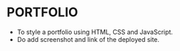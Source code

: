 # PORTFOLIO

- To style a portfolio using HTML, CSS and JavaScript.
- Do add screenshot and link of the deployed site.
